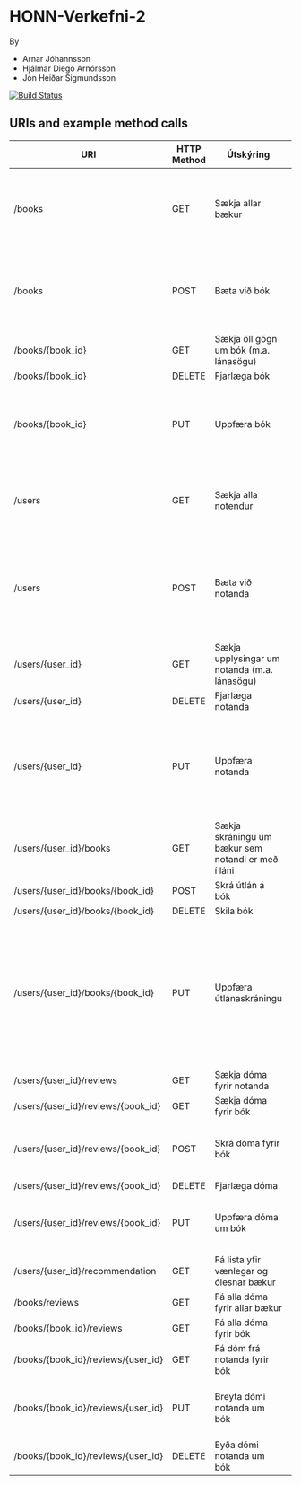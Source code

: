 # HONN-Verkefni-2

By 
* Arnar Jóhannsson
* Hjálmar Diego Arnórsson
* Jón Heiðar Sigmundsson

[![Build Status](https://travis-ci.org/hjalmar15/HONN-Verkefni-2.svg?branch=master)](https://travis-ci.org/hjalmar15/HONN-Verkefni-2)


## URIs and example method calls

| URI                                | HTTP Method | Útskýring                                          | Example Method call                                                                                                                                                                                                   | Example JSON body                                                                                                                                                                     |
|------------------------------------|-------------|----------------------------------------------------|-----------------------------------------------------------------------------------------------------------------------------------------------------------------------------------------------------------------------|---------------------------------------------------------------------------------------------------------------------------------------------------------------------------------------|
| /books                             | GET         | Sækja allar bækur                                  | http://localhost:5000/api/v1/books,<br>http://localhost:5000/api/v1/books?LoanDuration=30,<br>http://localhost:5000/api/v1/books?LoanDate=2017-01-01,<br>http://localhost:5000/api/v1/books?LoanDuration=30&LoanDate=2017-01-01 |                                                                                                                                                                                       |
| /books                             | POST        | Bæta við bók                                       | http://localhost:5000/api/v1/books                                                                                                                                                                                    | {<br>         "title": "New   book",<br>         "author": "Some   Author",<br>         "datePublished":   "2010-10-10",<br>         "isbn":   "123456789"     <br>}                                      |
| /books/{book_id}                   | GET         | Sækja öll gögn um bók (m.a. lánasögu)              | http://localhost:5000/api/v1/books/1                                                                                                                                                                                  |                                                                                                                                                                                       |
| /books/{book_id}                   | DELETE      | Fjarlæga bók                                       | http://localhost:5000/api/v1/books/1                                                                                                                                                                                  |                                                                                                                                                                                       |
| /books/{book_id}                   | PUT         | Uppfæra bók                                        | http://localhost:5000/api/v1/books/1                                                                                                                                                                                  | {<br>         "title": "Edited   book",<br>         "author":   "EditedAuthor",<br>         "datePublished":   "2010-10-10",<br>         "isbn":   "987654321"     <br>}                                  |
| /users                             | GET         | Sækja alla notendur                                | http://localhost:5000/api/v1/users,<br>http://localhost:5000/api/v1/users?LoanDuration=30,<br>http://localhost:5000/api/v1/users?LoanDate=2017-10-12,<br>http://localhost:5000/api/v1/users?LoanDate=2017-10-12&LoanDuration=30 |                                                                                                                                                                                       |
| /users                             | POST        | Bæta við notanda                                   | http://localhost:5000/api/v1/users                                                                                                                                                                                    | {<br>         "name": "Example   User",<br>         "address": "16   Example Road",<br>         "email":   "example@example.com",<br>         "phoneNumber":   "5812345"     <br>}                        |
| /users/{user_id}                   | GET         | Sækja upplýsingar um notanda (m.a. lánasögu)       | http://localhost:5000/api/v1/users/1                                                                                                                                                                                  |                                                                                                                                                                                       |
| /users/{user_id}                   | DELETE      | Fjarlæga notanda                                   | http://localhost:5000/api/v1/users/1                                                                                                                                                                                  |                                                                                                                                                                                       |
| /users/{user_id}                   | PUT         | Uppfæra notanda                                    | http://localhost:5000/api/v1/users/1                                                                                                                                                                                  | {<br>         "name": "Edited   User",<br>         "address": "16   Edited Road",<br>         "email":   "edited@edited.com",<br>         "phoneNumber":   "5171819"     <br>}                            |
| /users/{user_id}/books             | GET         | Sækja skráningu um bækur sem notandi er með í láni | http://localhost:5000/api/v1/users/81/books                                                                                                                                                                           |                                                                                                                                                                                       |
| /users/{user_id}/books/{book_id}   | POST        | Skrá útlán á bók                                   | http://localhost:5000/api/v1/users/81/books/10                                                                                                                                                                        |                                                                                                                                                                                       |
| /users/{user_id}/books/{book_id}   | DELETE      | Skila bók                                          | http://localhost:5000/api/v1/users/81/books/10                                                                                                                                                                        |                                                                                                                                                                                       |
| /users/{user_id}/books/{book_id}   | PUT         | Uppfæra útlánaskráningu                            | http://localhost:5000/api/v1/users/81/books/10                                                                                                                                                                        | {<br>         "loanDate":   "2017-10-10",<br>             <br>"returnedDate":   "2017-12-12"     <br>} <br>eða<br>      {<br>             "loanDate":   "2017-10-10",<br>             "returnedDate":   "0"     <br>} |
| /users/{user_id}/reviews           | GET         | Sækja dóma fyrir notanda                           | http://localhost:5000/api/v1/users/10/reviews                                                                                                                                                                         |                                                                                                                                                                                       |
| /users/{user_id}/reviews/{book_id} | GET         | Sækja dóma fyrir bók                               | http://localhost:5000/api/v1/users/10/reviews/100                                                                                                                                                                     |                                                                                                                                                                                       |
| /users/{user_id}/reviews/{book_id} | POST        | Skrá dóma fyrir bók                                | http://localhost:5000/api/v1/users/10/reviews/100                                                                                                                                                                     | {<br>         "stars": 3,<br>         "userReview": "Not   such a good book"     <br>}                                                                                                            |
| /users/{user_id}/reviews/{book_id} | DELETE      | Fjarlæga dóma                                      | http://localhost:5000/api/v1/users/10/reviews/100                                                                                                                                                                     |                                                                                                                                                                                       |
| /users/{user_id}/reviews/{book_id} | PUT         | Uppfæra dóma um bók                                | http://localhost:5000/api/v1/users/10/reviews/100                                                                                                                                                                     | {<br>         "stars": 4,<br>         "userReview":   "Such a good book"     <br>}                                                                                                                |
| /users/{user_id}/recommendation    | GET         | Fá lista yfir vænlegar og ólesnar bækur            | http://localhost:5000/api/v1/users/1/recommendation                                                                                                                                                                   |                                                                                                                                                                                       |
| /books/reviews                     | GET         | Fá alla dóma fyrir allar bækur                     | http://localhost:5000/api/v1/books/reviews                                                                                                                                                                            |                                                                                                                                                                                       |
| /books/{book_id}/reviews           | GET         | Fá alla dóma fyrir bók                             | http://localhost:5000/api/v1/books/100/reviews                                                                                                                                                                        |                                                                                                                                                                                       |
| /books/{book_id}/reviews/{user_id} | GET         | Fá dóm frá notanda fyrir bók                       | http://localhost:5000/api/v1/books/100/reviews/10                                                                                                                                                                     |                                                                                                                                                                                       |
| /books/{book_id}/reviews/{user_id} | PUT         | Breyta dómi notanda um bók                         | http://localhost:5000/api/v1/books/100/reviews/10                                                                                                                                                                     | {<br>         "stars": 3,<br>         "userReview": "Not   such a good book"     <br>}                                                                                                            |
| /books/{book_id}/reviews/{user_id} | DELETE      | Eyða dómi notanda um bók                           | http://localhost:5000/api/v1/books/100/reviews/10                                                                                                                                                                     |                                                                                                                                                                                       |


